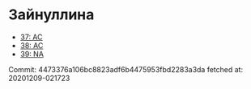 # Зайнуллина
- [37: AC](37.md)
- [38: AC](38.md)
- [39: NA](39.md)

Commit: 4473376a106bc8823adf6b4475953fbd2283a3da
 fetched at: 20201209-021723
